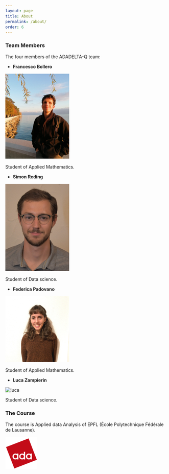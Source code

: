 ```yaml
---
layout: page
title: About
permalink: /about/
order: 6
---
```


### Team Members
The four members of the ADADELTA-Q team:

- __Francesco Bollero__
<img src=./images/franco.jpg alt="franco" width="200"/>

Student of Applied Mathematics.

- __Simon Reding__
<img src="./images/simon.jpg" alt="simon" width="200"/>

Student of Data science.

- __Federica Padovano__
<img src="./images/federica.jpg" alt="federica" width="200"/>

Student of Applied Mathematics.

- __Luca Zampierin__
<img src="./images/luca_zampierin.jpg" alt="luca" width="200"/>

Student of Data science.

### The Course
The course is Applied data Analysis of EPFL (École Polytechnique Fédérale de Lausanne).

<img src="./images/ADA.png" alt="ADA" width="100"/>

